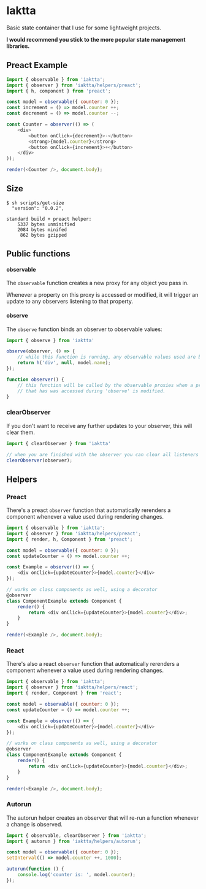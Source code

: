 # Iaktta

Basic state container that I use for some lightweight projects.

**I would recommend you stick to the more popular state management libraries.**

## Preact Example

```js
import { observable } from 'iaktta';
import { observer } from 'iaktta/helpers/preact';
import { h, component } from 'preact';

const model = observable({ counter: 0 });
const increment = () => model.counter ++;
const decrement = () => model.counter --;

const Counter = observer(() => (
    <div>
        <button onClick={decrement}>-</button>
        <strong>{model.counter}</strong>
        <button onClick={increment}>+</button>
    </div>
));

render(<Counter />, document.body);
```

## Size

```
$ sh scripts/get-size
  "version": "0.0.2",

standard build + preact helper:
    5337 bytes unminified
    2084 bytes minifed
     862 bytes gzipped
``` 

## Public functions

#### observable

The `observable` function creates a new proxy for any object you pass in.

Whenever a property on this proxy is accessed or modified, it will trigger an update to any observers listening to that property.

#### observe

The `observe` function binds an observer to observable values:

```js
import { observe } from 'iaktta'

observe(observer, () => {
    // while this function is running, any observable values used are bound to `observer`:
    return h('div', null, model.name);
});

function observer() {
    // this function will be called by the observable proxies when a property
    // that has was accessed during 'observe' is modified.
}
```

### clearObserver

If you don't want to receive any further updates to your observer, this will clear them.

```js
import { clearObserver } from 'iaktta'

// when you are finished with the observer you can clear all listeners
clearObserver(observer);
```

## Helpers

### Preact

There's a preact `observer` function that automatically rerenders a component
whenever a value used during rendering changes. 

```js
import { observable } from 'iaktta';
import { observer } from 'iaktta/helpers/preact';
import { render, h, Component } from 'preact';

const model = observable({ counter: 0 });
const updateCounter = () => model.counter ++;

const Example = observer(() => {
    <div onClick={updateCounter}>{model.counter}</div>
});

// works on class components as well, using a decorator
@observer
class ComponentExample extends Component {
    render() {
        return <div onClick={updateCounter}>{model.counter}</div>;
    }
}

render(<Example />, document.body);
```

### React

There's also a react `observer` function that automatically rerenders a component
whenever a value used during rendering changes. 

```js
import { observable } from 'iaktta';
import { observer } from 'iaktta/helpers/react';
import { render, Component } from 'react';

const model = observable({ counter: 0 });
const updateCounter = () => model.counter ++;

const Example = observer(() => {
    <div onClick={updateCounter}>{model.counter}</div>
});

// works on class components as well, using a decorator
@observer
class ComponentExample extends Component {
    render() {
        return <div onClick={updateCounter}>{model.counter}</div>;
    }
}

render(<Example />, document.body);
```

### Autorun

The autorun helper creates an observer that will re-run a function whenever a change is observed.

```js
import { observable, clearObserver } from 'iaktta';
import { autorun } from 'iaktta/helpers/autorun';

const model = observable({ counter: 0 });
setInterval(() => model.counter ++, 1000);

autorun(function () {
    console.log('counter is: ', model.counter);
});
```
